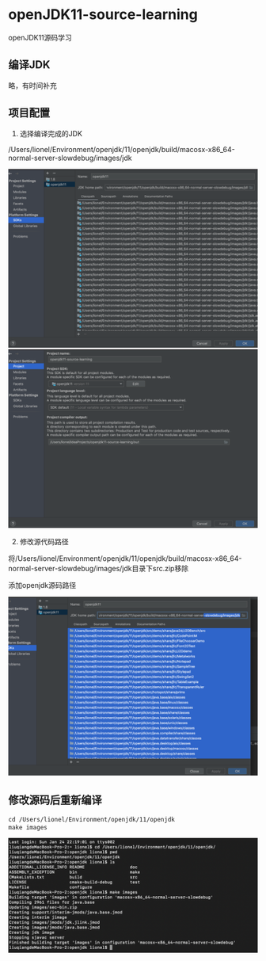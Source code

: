 # openJDK11-source-learning

openJDK11源码学习

## 编译JDK

略，有时间补充

## 项目配置

1. 选择编译完成的JDK

/Users/lionel/Environment/openjdk/11/openjdk/build/macosx-x86_64-normal-server-slowdebug/images/jdk

![1](image/屏幕快照%202021-01-25%20下午4.49.40.png)
![2](image/屏幕快照%202021-01-25%20下午4.49.49.png)

2. 修改源代码路径

将/Users/lionel/Environment/openjdk/11/openjdk/build/macosx-x86_64-normal-server-slowdebug/images/jdk目录下src.zip移除

添加openjdk源码路径

![3](image/屏幕快照%202021-01-25%20下午4.58.29.png)

## 修改源码后重新编译

```shell
cd /Users/lionel/Environment/openjdk/11/openjdk
make images
```

![4](image/屏幕快照%202021-01-25%20下午5.13.16.png)
